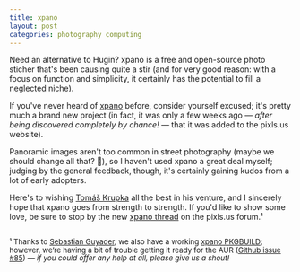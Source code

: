```yaml
---
title: xpano
layout: post
categories: photography computing
---
```


Need an alternative to Hugin? xpano is a free and open-source photo sticher that's been causing quite a stir (and for very good reason: with a focus on function and simplicity, it certainly has the potential to fill a neglected niche).

If you've never heard of [xpano](https://github.com/krupkat/xpano) before, consider yourself excused; it's pretty much a brand new project (in fact, it was only a few weeks ago&nbsp;— <i>after being discovered completely by chance!</i>&nbsp;— that it was added to the pixls.us website). 

Panoramic images aren't too common in street photography (maybe we should change all that? 🤔), so I haven't used xpano a great deal myself; judging by the general feedback, though, it's certainly gaining kudos from a lot of early adopters. 

Here's to wishing [Tomáš Krupka](https://krupkat.cz) all the best in his venture, and I sincerely hope that xpano goes from strength to strength. If you'd like to show some love, be sure to stop by the new [xpano thread](https://discuss.pixls.us/c/software/xpano/42) on the pixls.us forum.¹

<p style="padding-top: 15px; line-height:1.1">
<font size="2">
¹ Thanks to <a href="https://discuss.pixls.us/u/sguyader/summary">Sebastian Guyader</a>, we also have a working <a href="https://bbs.archlinux.org/viewtopic.php?id=285253">xpano PKGBUILD</a>; however, we’re having a bit of trouble getting it ready for the AUR (<a href="https://github.com/krupkat/xpano/issues/85">Github issue #85</a>) — <i>if you could offer any help at all, please give us a shout!</i>
</font>
</p>

